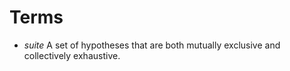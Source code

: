 # Terms

- *suite* A set of hypotheses that are both mutually exclusive and collectively
  exhaustive.
